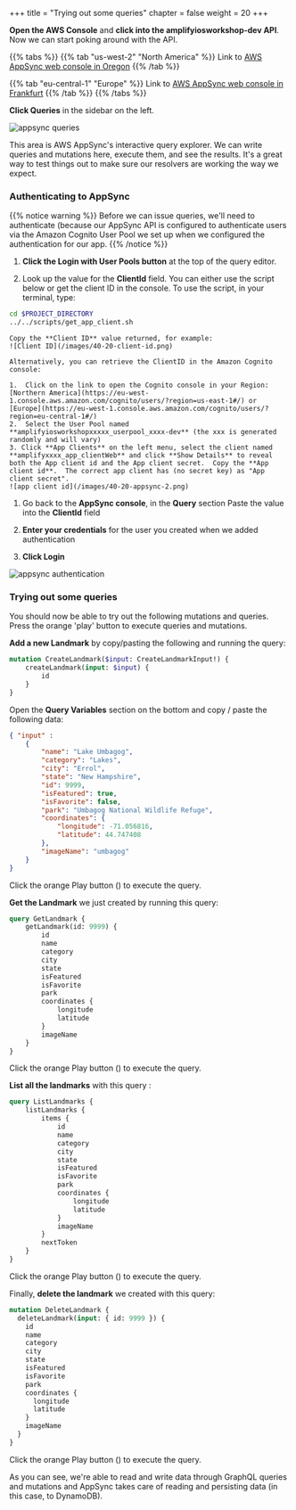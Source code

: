 +++
title = "Trying out some queries"
chapter = false
weight = 20
+++


**Open the AWS Console** and **click into the amplifyiosworkshop-dev API**. Now we can start poking around with the API.

{{% tabs %}}
{{% tab "us-west-2" "North America" %}}
Link to [AWS AppSync web console in Oregon](https://console.aws.amazon.com/appsync/home?region=us-west-2#/apis)
{{% /tab %}}

{{% tab  "eu-central-1"  "Europe" %}}
Link to [AWS AppSync web console in Frankfurt](https://console.aws.amazon.com/appsync/home?region=eu-central-1#/apis)
{{% /tab %}}
{{% /tabs %}}

**Click Queries** in the sidebar on the left.

![appsync queries](/images/40-20-appsync-1.png)

This area is AWS AppSync's interactive query explorer. We can write queries and mutations here, execute them, and see the results. It's a great way to test things out to make sure our resolvers are working the way we expect.

### Authenticating to AppSync

{{% notice warning %}}
Before we can issue queries, we'll need to authenticate (because our AppSync API is configured to authenticate users via the Amazon Cognito User Pool we set up when we configured the authentication for our app.
{{% /notice %}}

1. **Click the Login with User Pools button** at the top of the query editor.

1. Look up the value for the **ClientId** field.  You can either use the script below or get the client ID in the console. To use the script, in your terminal, type:

```bash
cd $PROJECT_DIRECTORY
../../scripts/get_app_client.sh
```
    Copy the **Client ID** value returned, for example:
    ![Client ID](/images/40-20-client-id.png)

    Alternatively, you can retrieve the ClientID in the Amazon Cognito console:

    1.  Click on the link to open the Cognito console in your Region: [Northern America](https://eu-west-1.console.aws.amazon.com/cognito/users/?region=us-east-1#/) or [Europe](https://eu-west-1.console.aws.amazon.com/cognito/users/?region=eu-central-1#/)
    2.  Select the User Pool named **amplifyiosworkshopxxxxx_userpool_xxxx-dev** (the xxx is generated randomly and will vary)
    3. Click **App Clients** on the left menu, select the client named **amplifyxxxx_app_clientWeb** and click **Show Details** to reveal both the App client id and the App client secret.  Copy the **App client id**.  The correct app client has (no secret key) as "App client secret".  
    ![app client id](/images/40-20-appsync-2.png)

1. Go back to the **AppSync console**, in the **Query** section Paste the value into the **ClientId** field

1. **Enter your credentials** for the user you created when we added authentication

1. **Click Login**

![appsync authentication](/images/40-20-appsync-3.png)

### Trying out some queries

You should now be able to try out the following mutations and queries. Press the orange 'play' button to execute queries and mutations.

**Add a new Landmark** by copy/pasting the following and running the query:

```graphql
mutation CreateLandmark($input: CreateLandmarkInput!) {
    createLandmark(input: $input) {
        id
    }
}
```

Open the **Query Variables** section on the bottom and copy / paste the following data:

```json
{ "input" : 
    {
        "name": "Lake Umbagog",
        "category": "Lakes",
        "city": "Errol",
        "state": "New Hampshire",
        "id": 9999,
        "isFeatured": true,
        "isFavorite": false,
        "park": "Umbagog National Wildlife Refuge",
        "coordinates": {
            "longitude": -71.056816,
            "latitude": 44.747408
        },
        "imageName": "umbagog"
    }  
}
```

Click the orange Play button (<i class="far fa-caret-square-right" aria-hidden="true" style="background: orange; color: white;"></i>) to execute the query.


**Get the Landmark**  we just created by running this query:

```graphql
query GetLandmark {
    getLandmark(id: 9999) {
        id
        name
        category
        city
        state
        isFeatured
        isFavorite
        park
        coordinates {
            longitude
            latitude
        }
        imageName
    }
}
```   

Click the orange Play button (<i class="far fa-caret-square-right" aria-hidden="true" style="background: orange; color: white;"></i>) to execute the query.

**List all the landmarks** with this query :

```graphql
query ListLandmarks {
    listLandmarks {
        items {
            id
            name
            category
            city
            state
            isFeatured
            isFavorite
            park
            coordinates {
                longitude
                latitude
            }
            imageName
        }
        nextToken
    }
}
```

Click the orange Play button (<i class="far fa-caret-square-right" aria-hidden="true" style="background: orange; color: white;"></i>) to execute the query.

Finally, **delete the landmark** we created with this query:

```graphql
mutation DeleteLandmark {
  deleteLandmark(input: { id: 9999 }) {
    id
    name
    category
    city
    state
    isFeatured
    isFavorite
    park
    coordinates {
      longitude
      latitude
    }
    imageName
  }
}
```

Click the orange Play button (<i class="far fa-caret-square-right" aria-hidden="true" style="background: orange; color: white;"></i>) to execute the query.


As you can see, we're able to read and write data through GraphQL queries and mutations and AppSync takes care of reading and persisting data (in this case, to DynamoDB).